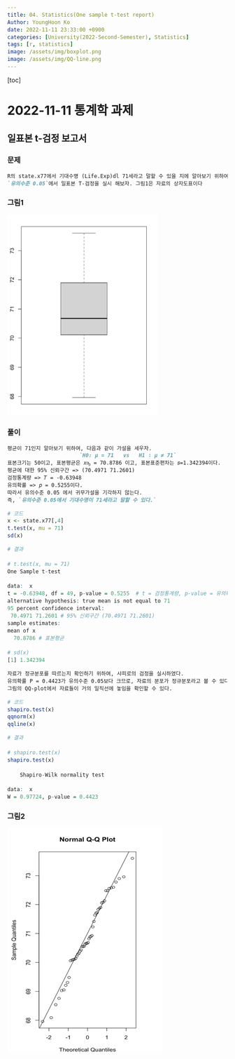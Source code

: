 ```yaml
---
title: 04. Statistics(One sample t-test report)
Author: YoungHoon Ko
date: 2022-11-11 23:33:00 +0900
categories: [University(2022-Second-Semester), Statistics]
tags: [r, statistics]
image: /assets/img/boxplot.png
image: /assets/img/QQ-line.png
---
```


[toc]

# 2022-11-11 통계학 과제

## 일표본 t-검정 보고서

### 문제

```markdown
R의 state.x77에서 기대수명 (Life.Exp)dl 71세라고 말할 수 있을 지에 알아보기 위하여, 
`유의수준 0.05`에서 일표본 T-검정을 실시 해보자. 그림1은 자료의 상자도표이다
```

### 그림1

<img src="/assets/img/boxplot.png" alt="이미지" style="zoom:50%;" />

### 풀이

```markdown
평균이 71인지 알아보기 위하여, 다음과 같이 가설을 세우자.
                       `H0: μ = 71   vs   H1 ∶ μ ≠ 71`
표본크기는 50이고, 표본평균은 𝑥ҧ = 70.8786 이고, 표본표준편차는 𝑠=1.342394이다.
평균에 대한 95% 신뢰구간 => (70.4971 71.2601)
검정통계량 => 𝑇 = -0.63948
유의확률 => 𝑝 = 0.5255이다. 
따라서 유의수준 0.05 에서 귀무가설을 기각하지 않는다.
즉, `유의수준 0.05에서 기대수명이 71세라고 말할 수 있다.` 
```

```R
# 코드
x <- state.x77[,4]
t.test(x, mu = 71)
sd(x)
```

```R
# 결과

# t.test(x, mu = 71)
One Sample t-test

data:  x
t = -0.63948, df = 49, p-value = 0.5255  # t = 검정통계량, p-value = 유의확률
alternative hypothesis: true mean is not equal to 71
95 percent confidence interval:
 70.4971 71.2601 # 95% 신뢰구간 (70.4971 71.2601)
sample estimates:
mean of x 
  70.8786 # 표본평균

# sd(x)
[1] 1.342394
```

```markdown
자료가 정규분포를 따르는지 확인하기 위하여, 샤피로의 검정을 실시하였다.
유의확률 P = 0.4423가 유의수준 0.05보다 크므로, 자료의 분포가 정규분포라고 볼 수 있다.
그림의 QQ-plot에서 자료들이 거의 일직선에 놓임을 확인할 수 있다.
```

```R
# 코드
shapiro.test(x)
qqnorm(x)
qqline(x)
```

```R
# 결과

# shapiro.test(x)
shapiro.test(x)

	Shapiro-Wilk normality test

data:  x
W = 0.97724, p-value = 0.4423 
```

### 그림2    

<img src="/assets/img/QQ-line.png" alt="이미지" style="zoom:50%;" />